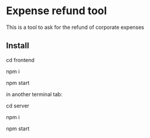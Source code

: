 


# Expense refund tool

This is a tool to ask for the refund of corporate expenses




## Install

cd frontend

npm i

npm start

in another terminal tab:

cd server

npm i

npm start





